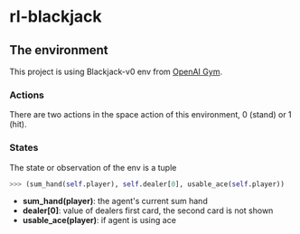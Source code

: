 # rl-blackjack

## The environment

This project is using Blackjack-v0 env from [OpenAI Gym](gym.openai.com).

### Actions
There are two actions in the space action of this environment, 0 (stand) or 1 (hit). 

### States
The state or observation of the env is a tuple
```python
>>> (sum_hand(self.player), self.dealer[0], usable_ace(self.player))
```

* **sum_hand(player)**: the agent's current sum hand
* **dealer[0]**: value of dealers first card, the second card is not shown
* **usable_ace(player)**: if agent is using ace 

